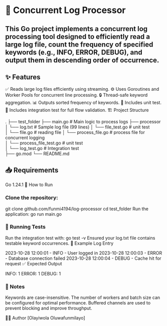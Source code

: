 
# 📘 Concurrent Log Processor

## This Go project implements a concurrent log processing tool designed to efficiently read a large log file, count the frequency of specified keywords (e.g., INFO, ERROR, DEBUG), and output them in descending order of occurrence.

## ✨ Features

✅ Reads large log files efficiently using streaming.
⚙️ Uses Goroutines and Worker Pools for concurrent line processing.
🔒 Thread-safe keyword aggregation.
📊 Outputs sorted frequency of keywords.
🧪 Includes unit test.
🧪 Includes integration test for full flow validation.
🏗️ Project Structure

.
├── test_folder
   ├── main.go             # Main logic to process logs
   ├── processor
   │   └── log.txt         # Sample log file (99 lines)
   │   └── file_test.go    # unit test   
   │   └── file.go         # reading file 
   │   └── process_file.go # process file for concurrent logging     
   │   └── process_file_test.go #  unit test   
   │   └── log_test.go     # Integration test   
   ├── go.mod
   └── README.md


## 📥 Requirements

Go 1.24.1
🚀 How to Run

### Clone the repository:
git clone github.com/funmi4194/log-processor
cd test_folder
Run the application:
go run main.go


### 🧪 Running Tests
Run the integration test with:
go test -v
Ensured your log.txt file contains testable keyword occurrences.
📄 Example Log Entry

2023-10-28 12:00:01 - INFO - User logged in
2023-10-28 12:00:03 - ERROR - Database connection failed
2023-10-28 12:00:04 - DEBUG - Cache hit for request
✅ Expected Output

INFO: 1
ERROR: 1
DEBUG: 1


### 🧠 Notes

Keywords are case-insensitive.
The number of workers and batch size can be configured for optimal performance.
Buffered channels are used to prevent blocking and improve throughput.


👨‍💻 Author
[Olayiwola Oluwafunmilayo]
